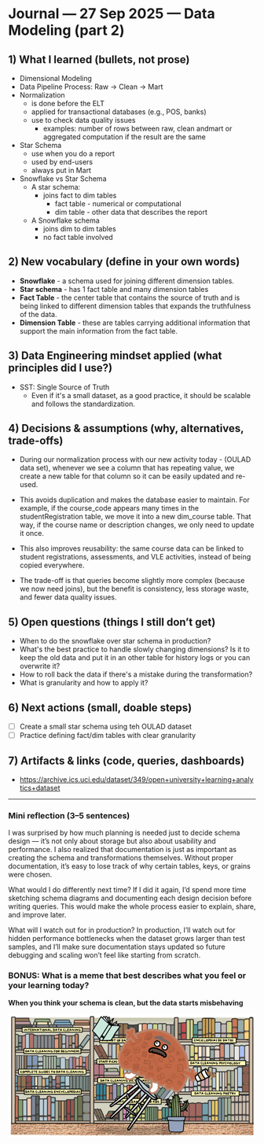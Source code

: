 # Journal — 27 Sep 2025 — Data Modeling (part 2)

## 1) What I learned (bullets, not prose)
- Dimensional Modeling
- Data Pipeline Process: Raw -> Clean -> Mart
- Normalization 
    * is done before the ELT
    * applied for transactional databases (e.g., POS, banks)
    * use to check data quality issues 
        * examples: number of rows between raw, clean andmart or aggregated computation if the result are the same
- Star Schema
    * use when you do a report
    * used by end-users
    * always put in Mart
- Snowflake vs Star Schema
    * A star schema: 
        * joins fact to dim tables
            * fact table - numerical or computational
            * dim table - other data that describes the report
    * A Snowflake schema
        * joins dim to dim tables
        * no fact table involved

## 2) New vocabulary (define in your own words)
- **Snowflake** - a schema used for joining different dimension tables.
- **Star schema** - has 1 fact table and many dimension tables
- **Fact Table** - the center table that contains the source of truth and is being linked to different dimension tables that expands the truthfulness of the data.
- **Dimension Table** - these are tables carrying additional information that support the main information from the fact table.


## 3) Data Engineering mindset applied (what principles did I use?)
- SST: Single Source of Truth
    * Even if it's a small dataset, as a good practice, it should be scalable and follows the standardization.

## 4) Decisions & assumptions (why, alternatives, trade-offs)
- During our normalization process with our new activity today - (OULAD data set), whenever we see a column that has repeating value, we create a new table for that column so it can be easily updated and re-used.

- This avoids duplication and makes the database easier to maintain. For example, if the course_code appears many times in the studentRegistration table, we move it into a new dim_course table. That way, if the course name or description changes, we only need to update it once.

- This also improves reusability: the same course data can be linked to student registrations, assessments, and VLE activities, instead of being copied everywhere.

- The trade-off is that queries become slightly more complex (because we now need joins), but the benefit is consistency, less storage waste, and fewer data quality issues.

## 5) Open questions (things I still don’t get)
- When to do the snowflake over star schema in production?
- What's the best practice to handle slowly changing dimensions? Is it to keep the old data and put it in an other table for history logs or you can overwrite it?
- How to roll back the data if there's a mistake during the transformation?
- What is granularity and how to apply it?
## 6) Next actions (small, doable steps)
- [ ] Create a small star schema using teh OULAD dataset
- [ ] Practice defining fact/dim tables with clear granularity

## 7) Artifacts & links (code, queries, dashboards)
- https://archive.ics.uci.edu/dataset/349/open+university+learning+analytics+dataset 

---

### Mini reflection (3–5 sentences)
I was surprised by how much planning is needed just to decide schema design — it’s not only about storage but also about usability and performance. I also realized that documentation is just as important as creating the schema and transformations themselves. Without proper documentation, it’s easy to lose track of why certain tables, keys, or grains were chosen.

What would I do differently next time?
If I did it again, I’d spend more time sketching schema diagrams and documenting each design decision before writing queries. This would make the whole process easier to explain, share, and improve later.

What will I watch out for in production?
In production, I’ll watch out for hidden performance bottlenecks when the dataset grows larger than test samples, and I’ll make sure documentation stays updated so future debugging and scaling won’t feel like starting from scratch.


### BONUS: What is a meme that best describes what you feel or your learning today?
**When you think your schema is clean, but the data starts misbehaving** 

![Alt text](../assets/data_clean.webp "When you think your schema is clean, but the data starts misbehaving")

